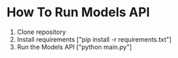 # How To Run Models API
1. Clone repository
2. Install requirements ["pip install -r requirements.txt"]
3. Run the Models API ["python main.py"]
